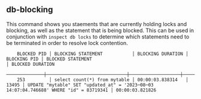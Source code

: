 ## db-blocking

This command shows you staements that are currently holding locks and blocking, as well as the statement that is being blocked. This can be used in conjunction with `inspect db locks` to determine which statements need to be terminated in order to resolve lock contention.

```
    BLOCKED PID │ BLOCKING STATEMENT           │ BLOCKING DURATION │ BLOCKING PID │ BLOCKED STATEMENT                                                                      │ BLOCKED DURATION
  ──────────────┼──────────────────────────────┼───────────────────┼──────────────┼────────────────────────────────────────────────────────────────────────────────────────┼───────────────────
    253         │ select count(*) from mytable │ 00:00:03.838314   │        13495 │ UPDATE "mytable" SET "updated_at" = '2023─08─03 14:07:04.746688' WHERE "id" = 83719341 │ 00:00:03.821826
```